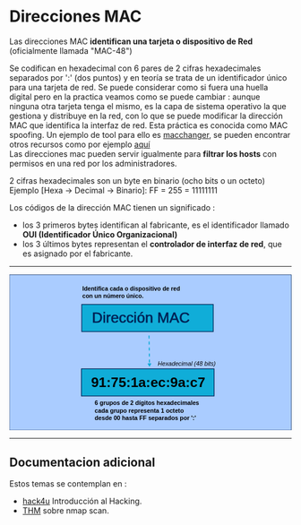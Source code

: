 # Direcciones MAC

Las direcciones MAC **identifican una tarjeta o dispositivo de Red** (oficialmente llamada "MAC-48")

Se codifican en hexadecimal con 6 pares de 2 cifras hexadecimales separados por ':' (dos puntos) y en teoría se trata de un identificador único para una tarjeta de red. Se puede considerar como si fuera una huella digital pero en la practica veamos como se puede cambiar : aunque ninguna otra tarjeta tenga el mismo, es la capa de sistema operativo la que gestiona y distribuye en la red, con lo que se puede modificar la dirección MAC que identifica la interfaz de red. Esta práctica es conocida como MAC spoofing. Un ejemplo de tool para ello es [macchanger](https://github.com/alobbs/macchanger), se pueden encontrar otros recursos como por ejemplo [aquí](https://www.ionos.mx/digitalguide/servidores/know-how/que-es-el-mac-spoofing/)  
Las direcciones mac pueden servir igualmente para **filtrar los hosts** con permisos en una red por los administradores.

2 cifras hexadecimales son un byte en binario (ocho bits o un octeto) Ejemplo [Hexa -> Decimal -> Binario]: FF = 255 = 11111111 

Los códigos de la dirección MAC tienen un significado :

* los 3 primeros bytes identifican al fabricante, es el identificador llamado **OUI (Identificador Único Organizacional)**
* los 3 últimos bytes  representan el **controlador de interfaz de red**, que es asignado por el fabricante.

---

<?xml version="1.0" encoding="UTF-8" standalone="no"?>
<!-- Created with Inkscape (http://www.inkscape.org/) -->

<svg
   width="203.54251mm"
   height="112.47204mm"
   viewBox="0 0 203.54251 112.47204"
   version="1.1"
   id="svg5"
   inkscape:version="1.2.2 (b0a8486541, 2022-12-01)"
   sodipodi:docname="MAC.svg"
   inkscape:export-filename="addr_MAC.svg"
   inkscape:export-xdpi="66.1755"
   inkscape:export-ydpi="66.1755"
   xmlns:inkscape="http://www.inkscape.org/namespaces/inkscape"
   xmlns:sodipodi="http://sodipodi.sourceforge.net/DTD/sodipodi-0.dtd"
   xmlns="http://www.w3.org/2000/svg"
   xmlns:svg="http://www.w3.org/2000/svg">
  <sodipodi:namedview
     id="namedview7"
     pagecolor="#ffffff"
     bordercolor="#666666"
     borderopacity="1.0"
     inkscape:showpageshadow="2"
     inkscape:pageopacity="0.0"
     inkscape:pagecheckerboard="0"
     inkscape:deskcolor="#d1d1d1"
     inkscape:document-units="mm"
     showgrid="true"
     inkscape:zoom="1.4118735"
     inkscape:cx="113.3246"
     inkscape:cy="298.89364"
     inkscape:window-width="1916"
     inkscape:window-height="971"
     inkscape:window-x="1680"
     inkscape:window-y="107"
     inkscape:window-maximized="1"
     inkscape:current-layer="layer1"
     showguides="true">
    <inkscape:grid
       type="xygrid"
       id="grid7946" />
    <sodipodi:guide
       position="99.952485,-15.877225"
       orientation="1,0"
       id="guide7948"
       inkscape:locked="false" />
    <sodipodi:guide
       position="153.39159,17.085215"
       orientation="1,0"
       id="guide7950"
       inkscape:locked="false" />
    <sodipodi:guide
       position="62.026132,62.019455"
       orientation="1,0"
       id="guide7952"
       inkscape:locked="false" />
  </sodipodi:namedview>
  <defs
     id="defs2">
    <linearGradient
       id="linearGradient55287"
       inkscape:swatch="solid">
      <stop
         style="stop-color:#002255;stop-opacity:1;"
         offset="0"
         id="stop55285" />
    </linearGradient>
    <marker
       style="overflow:visible"
       id="TriangleStart"
       refX="0"
       refY="0"
       orient="auto-start-reverse"
       inkscape:stockid="TriangleStart"
       markerWidth="4"
       markerHeight="4"
       viewBox="0 0 5.3244081 6.1553851"
       inkscape:isstock="true"
       inkscape:collect="always"
       preserveAspectRatio="xMidYMid">
      <path
         transform="scale(0.5)"
         style="fill:context-stroke;fill-rule:evenodd;stroke:context-stroke;stroke-width:1pt"
         d="M 5.77,0 -2.88,5 V -5 Z"
         id="path135" />
    </marker>
    <linearGradient
       id="linearGradient1202"
       inkscape:swatch="gradient">
      <stop
         style="stop-color:#00b500;stop-opacity:1;"
         offset="0"
         id="stop1198" />
      <stop
         style="stop-color:#00b500;stop-opacity:0;"
         offset="1"
         id="stop1200" />
    </linearGradient>
  </defs>
  <g
     inkscape:label="Calque 1"
     inkscape:groupmode="layer"
     id="layer1"
     transform="translate(-4.9280153,-10.242818)">
    <rect
       style="fill:#aaccff;fill-opacity:1;stroke:#002255;stroke-width:0.349699;stroke-linecap:round;stroke-linejoin:round;stroke-dasharray:none;stroke-dashoffset:0;stroke-opacity:0.909804;image-rendering:auto"
       id="rect24128"
       width="203.19281"
       height="112.12234"
       x="5.1028652"
       y="10.417667" />
    <a
       id="a1514">
      <g
         id="direccion_mac"
         onmouseover="style=&quot;cursor: pointer; opacity = 0.5;&quot;"
         onmouseout="style=&quot;cursor: arrow; opacity=1;&quot;"
         onclick="window.open(&quot;https://es.wikipedia.org/wiki/Direcci%C3%B3n_MAC&quot;,&quot;_blank&quot;);"
         inkscape:label="#direccion_mac">
        <desc
           id="desc1518">Identificador de 48 bits (6 bloques de dos caracteres hexadecimales [8 bits]) que corresponde de forma única a una tarjeta o dispositivo de red.</desc>
        <title
           id="title1516">Dirección MAC</title>
        <rect
           style="fill:#00aad4;fill-opacity:0.907425;stroke:#002255;stroke-width:0.5;stroke-linecap:round;stroke-dasharray:none;stroke-dashoffset:0;stroke-opacity:1"
           id="rect294"
           width="94.897736"
           height="19.60424"
           x="57.075829"
           y="31.834736" />
        <text
           xml:space="preserve"
           style="font-style:normal;font-weight:normal;font-size:10.5833px;line-height:1.25;font-family:sans-serif;letter-spacing:0px;word-spacing:0px;fill:#002255;fill-opacity:1;stroke:#002255;stroke-width:0.264583;stroke-opacity:1"
           x="64.540283"
           y="45.177883"
           id="text350"><tspan
             sodipodi:role="line"
             style="fill:#002255;stroke:#002255;stroke-width:0.264583;stroke-opacity:1"
             x="64.540283"
             y="45.177883"
             id="tspan519">Dirección MAC</tspan></text>
      </g>
    </a>
    <text
       xml:space="preserve"
       style="font-style:normal;font-weight:normal;font-size:4.23333px;line-height:1.25;font-family:sans-serif;letter-spacing:0px;word-spacing:0px;fill:#000000;fill-opacity:1;stroke:none;stroke-width:0.264583"
       x="57.556465"
       y="21.856413"
       id="text2667"><tspan
         style="font-style:normal;font-variant:normal;font-weight:bold;font-stretch:normal;font-size:4.23333px;font-family:sans-serif;-inkscape-font-specification:'sans-serif Bold';stroke-width:0.264583"
         x="57.556465"
         y="21.856413"
         id="tspan2721"
         sodipodi:role="line">Identifica cada                  o dispositivo de red </tspan><tspan
         style="font-style:normal;font-variant:normal;font-weight:bold;font-stretch:normal;font-size:4.23333px;font-family:sans-serif;-inkscape-font-specification:'sans-serif Bold';stroke-width:0.264583"
         x="57.556465"
         y="27.148075"
         sodipodi:role="line"
         id="tspan576">con un número único.</tspan></text>
    <rect
       style="fill:#00aad4;fill-opacity:0.907425;stroke:#002255;stroke-width:0.5;stroke-linecap:round;stroke-dasharray:none;stroke-dashoffset:0;stroke-opacity:1"
       id="rect294-70"
       width="95.722565"
       height="19.610729"
       x="56.85273"
       y="78.276337" />
    <text
       xml:space="preserve"
       style="font-style:normal;font-weight:normal;font-size:4.2771px;line-height:1.25;font-family:sans-serif;letter-spacing:0px;word-spacing:0px;fill:#000000;fill-opacity:1;stroke:none;stroke-width:0.267318"
       x="65.758179"
       y="105.59221"
       id="text2667-0"
       transform="scale(1.0103384,0.98976738)"><tspan
         style="font-style:normal;font-variant:normal;font-weight:bold;font-stretch:normal;font-size:4.2771px;font-family:sans-serif;-inkscape-font-specification:'sans-serif Bold';stroke-width:0.267318"
         x="65.758179"
         y="105.59221"
         id="tspan2721-1"
         sodipodi:role="line">6 grupos de 2 dígitos hexadecimales</tspan><tspan
         style="font-style:normal;font-variant:normal;font-weight:bold;font-stretch:normal;font-size:4.2771px;font-family:sans-serif;-inkscape-font-specification:'sans-serif Bold';stroke-width:0.267318"
         x="65.758179"
         y="110.93858"
         sodipodi:role="line"
         id="tspan19524">cada grupo representa 1 octeto</tspan><tspan
         style="font-style:normal;font-variant:normal;font-weight:bold;font-stretch:normal;font-size:4.2771px;font-family:sans-serif;-inkscape-font-specification:'sans-serif Bold';stroke-width:0.267318"
         x="65.758179"
         y="116.28496"
         sodipodi:role="line"
         id="tspan19526">desde 00 hasta FF separados por ':'</tspan></text>
    <path
       style="fill:#5599ff;fill-opacity:1;fill-rule:evenodd;stroke:#00a9d4;stroke-width:0.720536;stroke-linecap:butt;stroke-linejoin:miter;stroke-dasharray:2.16161, 2.16161;stroke-dashoffset:0;stroke-opacity:0.909804;marker-end:url(#TriangleStart)"
       d="m 105.635,54.295174 0.33301,20.884342"
       id="path8039"
       inkscape:connector-type="polyline"
       inkscape:connector-curvature="0" />
    <text
       xml:space="preserve"
       style="font-style:normal;font-weight:normal;font-size:4.2771px;line-height:1.25;font-family:sans-serif;letter-spacing:0px;word-spacing:0px;fill:#000000;fill-opacity:1;stroke:none;stroke-width:0.267318"
       x="110.82432"
       y="76.697945"
       id="text11923-2"
       transform="scale(1.0103384,0.98976738)"><tspan
         sodipodi:role="line"
         id="tspan11921-0"
         style="font-style:italic;font-variant:normal;font-weight:normal;font-stretch:normal;font-size:4.2771px;font-family:sans-serif;-inkscape-font-specification:'sans-serif Italic';stroke-width:0.267318"
         x="110.82432"
         y="76.697945">Hexadecimal (48 bits)</tspan></text>
    <a
       id="interfazLink"
       onmouseover="style=&quot;cursor: pointer; opacity:0.5;&quot;"
       onmouseup=""
       inkscape:label="#interfazLink"
       onclick="window.open(&quot;https://es.wikipedia.org/wiki/Tarjeta_de_red&quot;,&quot;_blank&quot;);"
       onmouseout="style=&quot;cursor: arrow; opacity:1;&quot;"
       transform="translate(-7.4083338,3.1750001)">
      <title
         id="title2511">Ver interfaz en wikipedia</title>
      <desc
         id="desc2278">En informática, una interfaz es un límite compartido a través del cual dos o más componentes separados de un sistema informático intercambian información.</desc>
      <a
         id="a1158">
        <g
           id="g1151">
          <g
             id="g560"
             transform="translate(0.52916667)">
            <rect
               style="fill:#0facd8;fill-opacity:1;stroke:#000000;stroke-width:0.52375;stroke-linecap:round;stroke-linejoin:round;stroke-dasharray:none;stroke-dashoffset:0;stroke-opacity:1"
               id="rect53205"
               width="17.792856"
               height="5.0735517"
               x="97.02758"
               y="14.629653" />
            <text
               xml:space="preserve"
               style="font-size:4.28024px;line-height:1.25;font-family:sans-serif;letter-spacing:0px;word-spacing:0px;stroke-width:0.267515"
               x="98.384056"
               y="18.745682"
               id="text1423"
               transform="scale(1.0110817,0.98903975)"><tspan
                 sodipodi:role="line"
                 id="tspan1421"
                 style="font-style:italic;font-variant:normal;font-weight:normal;font-stretch:normal;font-family:sans-serif;-inkscape-font-specification:'sans-serif Italic';stroke-width:0.267515"
                 x="98.384056"
                 y="18.745682">tarjeta</tspan></text>
          </g>
        </g>
      </a>
    </a>
    <text
       xml:space="preserve"
       style="font-size:9.87778px;line-height:1.25;font-family:sans-serif;letter-spacing:0px;word-spacing:0px;stroke-width:0.264583"
       x="63.898949"
       y="91.551727"
       id="text591"><tspan
         sodipodi:role="line"
         id="tspan589"
         style="font-style:normal;font-variant:normal;font-weight:bold;font-stretch:normal;font-size:9.87778px;font-family:sans-serif;-inkscape-font-specification:'sans-serif Bold';stroke-width:0.264583"
         x="63.898949"
         y="91.551727">91:75:1a:ec:9a:c7</tspan></text>
  </g>
</svg>



---

## Documentacion adicional

Estos temas se contemplan en : 

* [hack4u](https://hack4u.io/cursos/introduccion-al-hacking/) Introducción al Hacking.
* [THM](https://tryhackme.com/room/nmap01) sobre nmap scan.
  